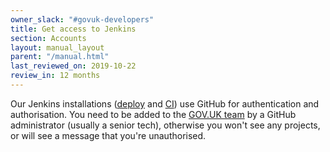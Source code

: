 ```yaml
---
owner_slack: "#govuk-developers"
title: Get access to Jenkins
section: Accounts
layout: manual_layout
parent: "/manual.html"
last_reviewed_on: 2019-10-22
review_in: 12 months
---
```


Our Jenkins installations ([deploy](https://deploy.integration.publishing.service.gov.uk/) and [CI](https://ci.integration.publishing.service.gov.uk/)) use GitHub for authentication and authorisation. You need to be added to the [GOV.UK team][govuk-team] by a GitHub administrator (usually a senior tech), otherwise you won't see any projects, or will see a message that you're unauthorised.

[govuk-team]: https://github.com/orgs/alphagov/teams/gov-uk
